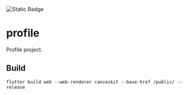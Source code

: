 ![Static Badge](https://img.shields.io/badge/License-MIT-blue.svg)


# profile

Profile project.

## Build

`flutter build web --web-renderer canvaskit --base-href /public/ --release`